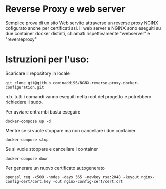 # Reverse Proxy e web server
Semplice prova di un sito Web servito attraverso un reverse proxy NGINX cofigurato anche per certificati ssl.
Il web server e NGINX sono eseguiti su due container docker distinti, chiamati rispettivamente "webserver" e "reverseproxy"

# Istruzioni per l'uso:
Scaricare il repository in locale

`git clone git@github.com:naddi96/NGNX-reverse-proxy-docker-configuration.git`

n.b. tutti i comandi vanno eseguiti nella root del progetto e potrebbero richiedere il sudo. 

Per avviare entrambi basta eseguire

`docker-compose up -d`

Mentre se si vuole stoppare ma non cancellare i due container

`docker-compose stop`

Se si vuole stoppare e cancellare i container

`docker-compose down`

Per generare un nuovo certificato autogenerato

`openssl req -x509 -nodes -days 365 -newkey rsa:2048 -keyout nginx-config-cert/cert.key -out nginx-config-cert/cert.crt`


